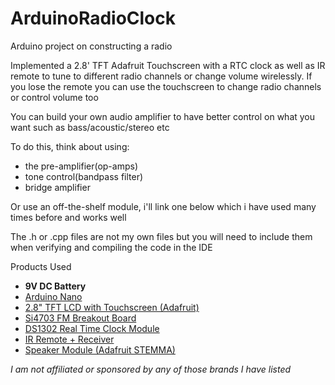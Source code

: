 # ArduinoRadioClock
Arduino project on constructing a radio

Implemented a 2.8' TFT Adafruit Touchscreen with a RTC clock as well as IR remote to tune to different radio channels or change volume wirelessly. If you lose the remote you can use the touchscreen to change radio channels or control volume too

You can build your own audio amplifier to have better control on what you want such as bass/acoustic/stereo etc 

To do this, think about using:
- the pre-amplifier(op-amps)
- tone control(bandpass filter)
- bridge amplifier

Or use an off-the-shelf module, i'll link one below which i have used many times before and works well

The .h or .cpp files are not my own files but you will need to include them when verifying and compiling the code in the IDE

Products Used
- **9V DC Battery**
- [Arduino Nano](https://store.arduino.cc/products/arduino-nano)
- [2.8" TFT LCD with Touchscreen (Adafruit)](https://www.adafruit.com/product/1770)
- [Si4703 FM Breakout Board](https://coolcomponents.co.uk/products/si4703-fm-tuner-basic-breakout)
- [DS1302 Real Time Clock Module](https://thepihut.com/products/ds1302-rtc-board)
- [IR Remote + Receiver](https://www.amazon.co.uk/DollaTek-Infrared-Wireless-Control-Arduino/dp/B07DJ58XGC)
- [Speaker Module (Adafruit STEMMA)](https://thepihut.com/products/adafruit-stemma-speaker-plug-and-play-audio-amplifier-ada3885)

*I am not affiliated or sponsored by any of those brands I have listed*
